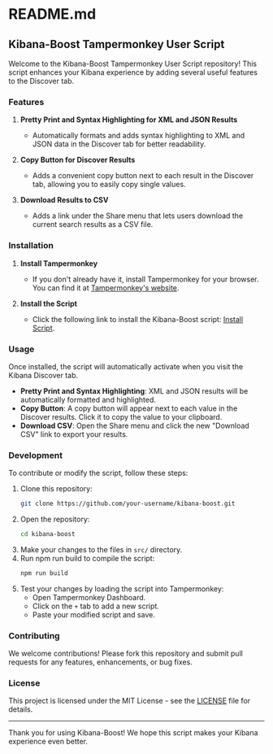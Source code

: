 # README.md

## Kibana-Boost Tampermonkey User Script

Welcome to the Kibana-Boost Tampermonkey User Script repository! This script enhances your Kibana experience by adding several useful features to the Discover tab.

### Features

1. **Pretty Print and Syntax Highlighting for XML and JSON Results**
    - Automatically formats and adds syntax highlighting to XML and JSON data in the Discover tab for better readability.

2. **Copy Button for Discover Results**
    - Adds a convenient copy button next to each result in the Discover tab, allowing you to easily copy single values.

3. **Download Results to CSV**
    - Adds a link under the Share menu that lets users download the current search results as a CSV file.

### Installation

1. **Install Tampermonkey**
    - If you don't already have it, install Tampermonkey for your browser. You can find it at [Tampermonkey's website](https://www.tampermonkey.net/).

2. **Install the Script**
    - Click the following link to install the Kibana-Boost script: [Install Script](https://github.com/tleish/kibana-boost/raw/main/dist/kibana_boost.user.js).

### Usage

Once installed, the script will automatically activate when you visit the Kibana Discover tab.

- **Pretty Print and Syntax Highlighting**: XML and JSON results will be automatically formatted and highlighted.
- **Copy Button**: A copy button will appear next to each value in the Discover results. Click it to copy the value to your clipboard.
- **Download CSV**: Open the Share menu and click the new "Download CSV" link to export your results.

### Development

To contribute or modify the script, follow these steps:

1. Clone this repository:
    ```bash
    git clone https://github.com/your-username/kibana-boost.git
    ```
2. Open the repository:
    ```bash
    cd kibana-boost
    ```
3. Make your changes to the files in `src/` directory.
4. Run npm run build to compile the script:
    ```bash
    npm run build
    ```
4. Test your changes by loading the script into Tampermonkey:
    - Open Tampermonkey Dashboard.
    - Click on the `+` tab to add a new script.
    - Paste your modified script and save.

### Contributing

We welcome contributions! Please fork this repository and submit pull requests for any features, enhancements, or bug fixes.

### License

This project is licensed under the MIT License - see the [LICENSE](LICENSE) file for details.

---

Thank you for using Kibana-Boost! We hope this script makes your Kibana experience even better.
